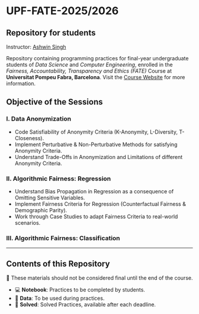 # UPF-FATE-2025/2026
## Repository for students

Instructor: [Ashwin Singh](https://ashwin-19.github.io)

Repository containing programming practices for final-year undergraduate students of *Data Science* and *Computer Engineering*, enrolled in the *Fairness, Accountability, Transparency and Ethics (FATE)* Course at **Universitat Pompeu Fabra, Barcelona**. Visit the [Course Website](https://sites.google.com/view/upf-fate) for more information.

## Objective of the Sessions

### I. Data Anonymization
*   Code Satisfiability of Anonymity Criteria (K-Anonymity, L-Diversity, T-Closeness).
*   Implement Perturbative & Non-Perturbative Methods for satisfying Anonymity Criteria.
*   Understand Trade-Offs in Anonymization and Limitations of different Anonymity Criteria.

### II. Algorithmic Fairness: Regression

*   Understand Bias Propagation in Regression as a consequence of Omitting Sensitive Variables.
*   Implement Fairness Criteria for Regression (Counterfactual Fairness & Demographic Parity).
*   Work through Case Studies to adapt Fairness Criteria to real-world scenarios.

### III. Algorithmic Fairness: Classification
---

## Contents of this Repository

:construction: These materials should not be considered final until the end of the course.

* :computer: **Notebook**: Practices to be completed by students.
* :file_folder: **Data**: To be used during practices.
* :file_folder: **Solved**: Solved Practices, available after each deadline.